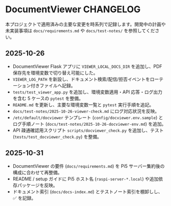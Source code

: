 # DocumentViewer CHANGELOG

本プロジェクトで適用済みの主要な変更を時系列で記録します。開発中の計画や未実装事項は `docs/requirements.md` や `docs/test-notes/` を参照してください。

## 2025-10-26

- DocumentViewer Flask アプリに `VIEWER_LOCAL_DOCS_DIR` を追加し、PDF 保存先を環境変数で切り替え可能にした。
- `VIEWER_LOG_PATH` を新設し、ドキュメント検索/配信/拒否イベントをローテーション付きファイルへ記録。
- `tests/test_viewer_app.py` を追加し、環境変数適用・API 応答・ログ出力を含む 5 ケースの `pytest` を整備。
- `README.md` を更新し、主要な環境変数一覧と `pytest` 実行手順を追記。
- `docs/test-notes/2025-10-26-viewer-check.md` にログ対応状況を反映。
- `/etc/default/docviewer` テンプレート (`config/docviewer.env.sample`) とログ手順ノート (`docs/test-notes/2025-10-26-docviewer-env.md`) を追加。
- API 疎通確認用スクリプト `scripts/docviewer_check.py` を追加し、テスト (`tests/test_docviewer_check.py`) を整備。

## 2025-10-31

- DocumentViewer の要件 (`docs/requirements.md`) を Pi5 サーバー集約後の構成に合わせて再整備。
- README / setup ガイドに Pi5 ホスト名 (`raspi-server-*.local`) や追加依存パッケージを反映。
- ドキュメント索引 (`docs/docs-index.md`) とテストノート索引を棚卸しし、✅ を記録。
